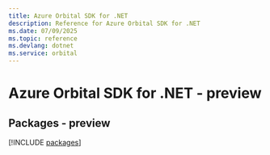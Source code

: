 ```yaml
---
title: Azure Orbital SDK for .NET
description: Reference for Azure Orbital SDK for .NET
ms.date: 07/09/2025
ms.topic: reference
ms.devlang: dotnet
ms.service: orbital
---
```

# Azure Orbital SDK for .NET - preview
## Packages - preview
[!INCLUDE [packages](orbital-index.md)]